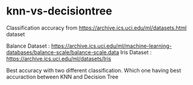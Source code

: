 # knn-vs-decisiontree
Classification accuracy from https://archive.ics.uci.edu/ml/datasets.html dataset

Balance Dataset : https://archive.ics.uci.edu/ml/machine-learning-databases/balance-scale/balance-scale.data
Iris Dataset : https://archive.ics.uci.edu/ml/datasets/Iris 

Best accuracy with two different classification. Which one having best accuraction between KNN and Decision Tree
